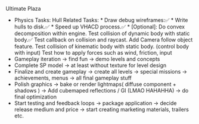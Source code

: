 Ultimate Plaza
* Physics Tasks:
    Hull Related Tasks:
        *  Draw debug wireframes:✅
        *  Write hulls to disk.✅
        *  Speed up VHACD process.✅
        *  [Optional]: Do convex decomposition within engine.
    Test collision of dynamic body with static body.✅
    Test callback on collision and raycast.
    Add Camera follow object feature.
    Test collision of kinematic body with static body. (control body with input)
    Test how to apply forces such as wind, friction, input
* Gameplay iteration
    -> find fun
    -> demo levels and concepts
* Complete SP model 
    -> at least without texture for level design
* Finalize and create gameplay
    -> create all levels
    -> special missions
    -> achievements, menus
    -> all final gameplay stuff
* Polish graphics
    -> bake or render lightmaps( diffuse component + shadows )
    -> Add cubemaped reflections / GI (LMAO HAHAHHA)
    -> do final optimization
* Start testing and feedback loops
    -> package application
    -> decide release medium and price
    -> start creating marketing materials, trailers etc.